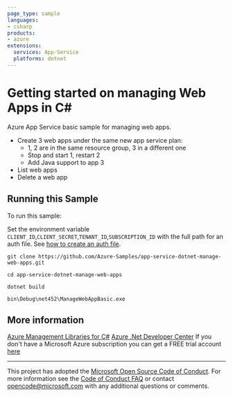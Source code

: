 ```yaml
---
page_type: sample
languages:
- csharp
products:
- azure
extensions:
  services: App-Service
  platforms: dotnet
---
```


# Getting started on managing Web Apps in C# #

 Azure App Service basic sample for managing web apps.
  - Create 3 web apps under the same new app service plan:
    - 1, 2 are in the same resource group, 3 in a different one
    - Stop and start 1, restart 2
    - Add Java support to app 3
  - List web apps
  - Delete a web app


## Running this Sample ##

To run this sample:

Set the environment variable `CLIENT_ID`,`CLIENT_SECRET`,`TENANT_ID`,`SUBSCRIPTION_ID` with the full path for an auth file. See [how to create an auth file](https://github.com/Azure/azure-libraries-for-net/blob/master/AUTH.md).

    git clone https://github.com/Azure-Samples/app-service-dotnet-manage-web-apps.git

    cd app-service-dotnet-manage-web-apps

    dotnet build

    bin\Debug\net452\ManageWebAppBasic.exe

## More information ##

[Azure Management Libraries for C#](https://github.com/Azure/azure-sdk-for-net/)
[Azure .Net Developer Center](https://azure.microsoft.com/en-us/develop/net/)
If you don't have a Microsoft Azure subscription you can get a FREE trial account [here](http://go.microsoft.com/fwlink/?LinkId=330212)

---

This project has adopted the [Microsoft Open Source Code of Conduct](https://opensource.microsoft.com/codeofconduct/). For more information see the [Code of Conduct FAQ](https://opensource.microsoft.com/codeofconduct/faq/) or contact [opencode@microsoft.com](mailto:opencode@microsoft.com) with any additional questions or comments.
